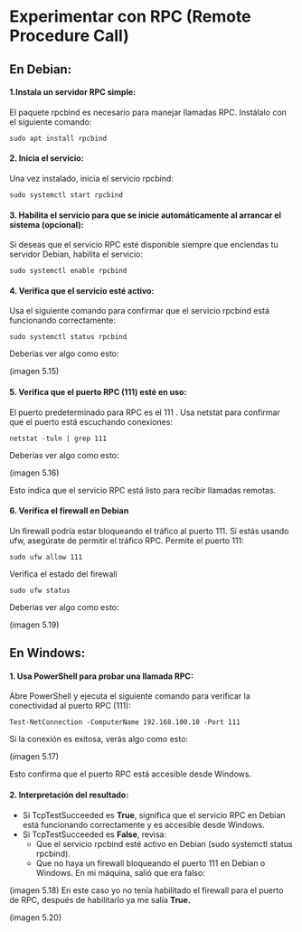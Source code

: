 # Experimentar con RPC (Remote Procedure Call)
## En Debian:
#### 1.Instala un servidor RPC simple:
El paquete rpcbind es necesario para manejar llamadas RPC. Instálalo con el siguiente comando:

    sudo apt install rpcbind
#### 2. Inicia el servicio:
Una vez instalado, inicia el servicio rpcbind:

    sudo systemctl start rpcbind
#### 3. Habilita el servicio para que se inicie automáticamente al arrancar el sistema (opcional):
Si deseas que el servicio RPC esté disponible siempre que enciendas tu servidor Debian, habilita el servicio:

    sudo systemctl enable rpcbind
#### 4. Verifica que el servicio esté activo:
Usa el siguiente comando para confirmar que el servicio rpcbind está funcionando correctamente:

    sudo systemctl status rpcbind
Deberías ver algo como esto:

(imagen 5.15)
#### 5. Verifica que el puerto RPC (111) esté en uso:
El puerto predeterminado para RPC es el 111 . Usa netstat para confirmar que el puerto está escuchando conexiones:

    netstat -tuln | grep 111
Deberías ver algo como esto:

(imagen 5.16)

Esto indica que el servicio RPC está listo para recibir llamadas remotas.
#### 6. Verifica el firewall en Debian
Un firewall podría estar bloqueando el tráfico al puerto 111. Si estás usando ufw, asegúrate de permitir el tráfico RPC.
Permite el puerto 111:

    sudo ufw allow 111
Verifica el estado del firewall

    sudo ufw status
Deberías ver algo como esto:

(imagen 5.19)
## En Windows:
#### 1. Usa PowerShell para probar una llamada RPC:
Abre PowerShell y ejecuta el siguiente comando para verificar la conectividad al puerto RPC (111):

    Test-NetConnection -ComputerName 192.168.100.10 -Port 111
Si la conexión es exitosa, verás algo como esto:

(imagen 5.17)

Esto confirma que el puerto RPC está accesible desde Windows.
#### 2. Interpretación del resultado:
  - Si TcpTestSucceeded es **True**, significa que el servicio RPC en Debian está funcionando correctamente y es accesible desde Windows.
  - Si TcpTestSucceeded es **False**, revisa:
      - Que el servicio rpcbind esté activo en Debian (sudo systemctl status rpcbind).
      - Que no haya un firewall bloqueando el puerto 111 en Debian o Windows.
En mi máquina, salió que era falso:

(imagen 5.18)
En este caso yo no tenía habilitado el firewall para el puerto de RPC, después de habilitarlo ya me salía **True.**

(imagen 5.20)



